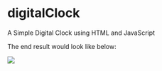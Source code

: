 # digitalClock
A Simple Digital Clock using HTML and JavaScript

The end result would look like below:

![](/ditialClock.PNG)
